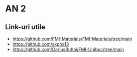 # AN 2

## Link-uri utile

- https://github.com/FMI-Materials/FMI-Materials/tree/main
- https://github.com/skpha13
- https://github.com/DariusBuhai/FMI-Unibuc/tree/main
